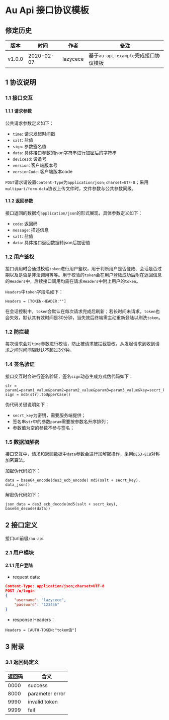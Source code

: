 # Au Api 接口协议模板

## 修定历史

| 版本    | 时间       | 作者    | 备注                |
| ------- | ---------- | ------- | ------------------- |
| v1.0.0    | 2020-02-07 | lazycece    | 基于`au-api-example`完成接口协议模板 |

## 1 协议说明

### 1.1 接口交互 

#### 1.1.1 请求参数

公共请求参数定义如下：

- `time`: 请求发起时间戳
- `salt`: 盐值
- `sign`: 参数签名值
- `data`: 具体接口参数的json字符串进行加密后的字符串
- `deviceId`: 设备号
- `version`: 客户端版本号
- `versionCode`: 客户端版本code

`POST`请求请设置`Content-Type`为`application/json;charset=UTF-8`；采用`multipart/form-data`协议上传文件时，文件参数与公共参数同级。

#### 1.1.2 返回参数

接口返回的数据均`application/json`的形式展现，具体参数定义如下：

- `code`: 返回码
- `message`: 描述信息
- `salt`: 盐值
- `data`: 具体接口返回数据转json后加密值

### 1.2 用户鉴权

接口调用时会通过校验`token`进行用户鉴权，用于判断用户是否登陆、会话是否过期以及是否是非法调用等等。用于校验的`token`会在用户登陆成功后附在返回信息的`Headers`中，后续接口调用均需在请求`Headers`中附上用户的`token`。

`Headers`中`token`字段名如下：
```
Headers = [TOKEN-HEADER:""]
```

在会话控制中，`token`会默认在每次请求完成后刷新；若长时间未请求，`token`也会失效，默认其有效时间是30分钟，当失效后终端需主动重新登陆以刷洗`token`。

### 1.2 防拦截

每次请求会对`time`参数进行校验，防止被请求被拦截篡改，从发起请求到收到请求之间时间间隔默认不超过3分钟。

### 1.4 签名验证

接口交互时会进行签名验证，签名`sign`动态生成方式伪代码如下：

```
str = param1=param1_value&param2=param2_value&param3=param3_value&key=secrt_key
sign = md5(str).toUpperCase()
```

伪代码关键说明如下：

- `secrt_key`为密钥，需要服务端提供；
- 签名串`str`中的参数`param`需要按参数名升序排列；
- 参数值为空的参数不参与签名；

### 1.5 数据加解密

接口交互中，请求和返回数据中`data`参数会进行加解密操作，采用`DES3-ECB`对称加密算法。

加密伪代码如下：

```
data = base64_encode(des3_ecb_encode( md5(salt + secrt_key), data_json))
```

解密伪代码如下：

```
json_data = des3_ecb_decode(md5(salt + secrt_key), base64_decode(data))
```

## 2 接口定义

接口url前缀`/au-api`

### 2.1 用户模块

#### 2.1.1 用户登陆

- request data:

```json
Content-Type: application/json;charset=UTF-8
POST /u/login
{
    "username": "lazycece", 
    "password": "123456"
}
```

- response Headers：

```
Headers = [AUTH-TOKEN:"token值"]
```

## 3 附录

### 3.1 返回码定义

| 返回码 | 含义   |
| ------ | ------ |
| 0000 | success |
| 8000 | parameter error|
| 9990 | invalid token |
| 9999 | fail |






